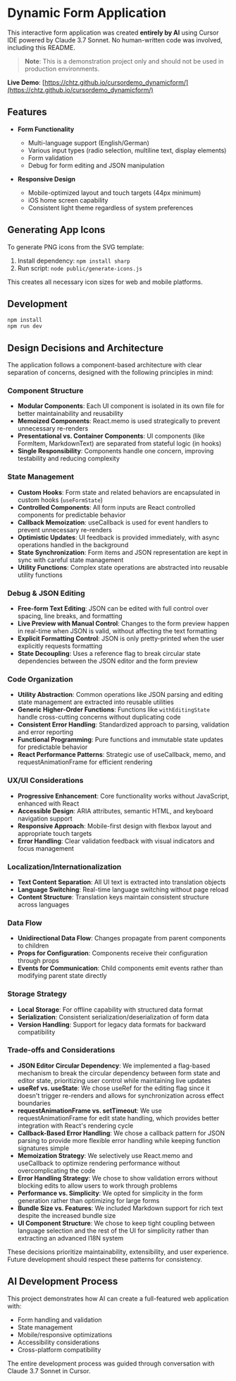 # Dynamic Form Application

This interactive form application was created **entirely by AI** using Cursor IDE powered by Claude 3.7 Sonnet. No human-written code was involved, including this README.

> **Note**: This is a demonstration project only and should not be used in production environments.

**Live Demo**: [https://chtz.github.io/cursordemo_dynamicform/](https://chtz.github.io/cursordemo_dynamicform/)

## Features

- **Form Functionality**
  - Multi-language support (English/German)
  - Various input types (radio selection, multiline text, display elements)
  - Form validation
  - Debug for form editing and JSON manipulation
  
- **Responsive Design**
  - Mobile-optimized layout and touch targets (44px minimum)
  - iOS home screen capability
  - Consistent light theme regardless of system preferences

## Generating App Icons

To generate PNG icons from the SVG template:

1. Install dependency: `npm install sharp`
2. Run script: `node public/generate-icons.js`

This creates all necessary icon sizes for web and mobile platforms.

## Development

```
npm install
npm run dev
```

## Design Decisions and Architecture

The application follows a component-based architecture with clear separation of concerns, designed with the following principles in mind:

### Component Structure

- **Modular Components**: Each UI component is isolated in its own file for better maintainability and reusability
- **Memoized Components**: React.memo is used strategically to prevent unnecessary re-renders
- **Presentational vs. Container Components**: UI components (like FormItem, MarkdownText) are separated from stateful logic (in hooks)
- **Single Responsibility**: Components handle one concern, improving testability and reducing complexity

### State Management

- **Custom Hooks**: Form state and related behaviors are encapsulated in custom hooks (`useFormState`)
- **Controlled Components**: All form inputs are React controlled components for predictable behavior
- **Callback Memoization**: useCallback is used for event handlers to prevent unnecessary re-renders
- **Optimistic Updates**: UI feedback is provided immediately, with async operations handled in the background
- **State Synchronization**: Form items and JSON representation are kept in sync with careful state management
- **Utility Functions**: Complex state operations are abstracted into reusable utility functions

### Debug & JSON Editing

- **Free-form Text Editing**: JSON can be edited with full control over spacing, line breaks, and formatting
- **Live Preview with Manual Control**: Changes to the form preview happen in real-time when JSON is valid, without affecting the text formatting
- **Explicit Formatting Control**: JSON is only pretty-printed when the user explicitly requests formatting
- **State Decoupling**: Uses a reference flag to break circular state dependencies between the JSON editor and the form preview

### Code Organization

- **Utility Abstraction**: Common operations like JSON parsing and editing state management are extracted into reusable utilities
- **Generic Higher-Order Functions**: Functions like `withEditingState` handle cross-cutting concerns without duplicating code
- **Consistent Error Handling**: Standardized approach to parsing, validation and error reporting
- **Functional Programming**: Pure functions and immutable state updates for predictable behavior
- **React Performance Patterns**: Strategic use of useCallback, memo, and requestAnimationFrame for efficient rendering

### UX/UI Considerations

- **Progressive Enhancement**: Core functionality works without JavaScript, enhanced with React
- **Accessible Design**: ARIA attributes, semantic HTML, and keyboard navigation support
- **Responsive Approach**: Mobile-first design with flexbox layout and appropriate touch targets
- **Error Handling**: Clear validation feedback with visual indicators and focus management

### Localization/Internationalization

- **Text Content Separation**: All UI text is extracted into translation objects
- **Language Switching**: Real-time language switching without page reload
- **Content Structure**: Translation keys maintain consistent structure across languages

### Data Flow

- **Unidirectional Data Flow**: Changes propagate from parent components to children
- **Props for Configuration**: Components receive their configuration through props
- **Events for Communication**: Child components emit events rather than modifying parent state directly

### Storage Strategy

- **Local Storage**: For offline capability with structured data format
- **Serialization**: Consistent serialization/deserialization of form data
- **Version Handling**: Support for legacy data formats for backward compatibility

### Trade-offs and Considerations

- **JSON Editor Circular Dependency**: We implemented a flag-based mechanism to break the circular dependency between form state and editor state, prioritizing user control while maintaining live updates
- **useRef vs. useState**: We chose useRef for the editing flag since it doesn't trigger re-renders and allows for synchronization across effect boundaries
- **requestAnimationFrame vs. setTimeout**: We use requestAnimationFrame for edit state handling, which provides better integration with React's rendering cycle
- **Callback-Based Error Handling**: We chose a callback pattern for JSON parsing to provide more flexible error handling while keeping function signatures simple
- **Memoization Strategy**: We selectively use React.memo and useCallback to optimize rendering performance without overcomplicating the code
- **Error Handling Strategy**: We chose to show validation errors without blocking edits to allow users to work through problems
- **Performance vs. Simplicity**: We opted for simplicity in the form generation rather than optimizing for large forms
- **Bundle Size vs. Features**: We included Markdown support for rich text despite the increased bundle size
- **UI Component Structure**: We chose to keep tight coupling between language selection and the rest of the UI for simplicity rather than extracting an advanced I18N system

These decisions prioritize maintainability, extensibility, and user experience. Future development should respect these patterns for consistency.

## AI Development Process

This project demonstrates how AI can create a full-featured web application with:
- Form handling and validation
- State management
- Mobile/responsive optimizations
- Accessibility considerations
- Cross-platform compatibility

The entire development process was guided through conversation with Claude 3.7 Sonnet in Cursor.
